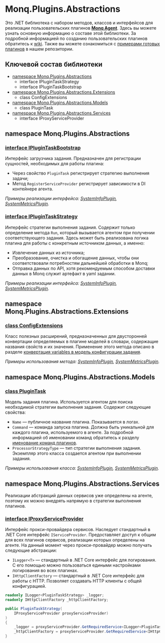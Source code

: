 # Monq.Plugins.Abstractions

Это .NET библиотека с набором методов, классов и интерфейсов для реализации пользовательских плагинов [**Monq Agent**](https://docs.monq.ru/docs/guide/data-collect/monq-agent). Здесь вы можете узнать основную информацию о составе этой библиотеки. За подробной информацией по созданию пользовательских плагинов обратитесь к [wiki](https://github.com/MONQDL/agent-docs/wiki).
Также вы можете ознакомиться с [примерами готовых плагинов](https://github.com/MONQDL/agent-docs) в нашем репозитории.

## Ключевой состав библиотеки

* [namespace Monq.Plugins.Abstractions](#namespace-monqpluginsabstractions)
  * interface IPluginTaskStrategy
  * interface IPluginTaskBootstrap
* [namespace Monq.Plugins.Abstractions.Extensions](#namespace-monqpluginsabstractionsextensions)
  * class ConfigExtensions
* [namespace Monq.Plugins.Abstractions.Models](#namespace-monqpluginsabstractionsmodels)
  * class PluginTask
* [namespace Monq.Plugins.Abstractions.Services](#namespace-monqpluginsabstractionsservices)
  * interface IProxyServiceProvider

## namespace Monq.Plugins.Abstractions

### [interface IPluginTaskBootstrap](https://github.com/MONQDL/Monq.Plugins.Abstractions/blob/master/src/Monq.Plugins.Abstractions/IPluginTaskBootstrap.cs)

Интерфейс загрузчика задания. Предназначен для регистрации сущностей, необходимых для работы плагина:

* Через свойство `PluginTask` регистрирует стратегию выполнения задачи;
* Метод `RegisterServiceProvider` регистрирует зависимости в DI контейнере агента.

*Примеры реализации интерфейса: [SystemInfoPlugin](https://github.com/MONQDL/agent-docs/blob/master/SystemInfoPlugin/SystemInfoPlugin/PluginTaskBootstrap.cs), [SystemMetricsPlugin](https://github.com/MONQDL/agent-docs/blob/master/SystemMetricsPlugin/SystemMetricsPlugin/PluginTaskBootstrap.cs).*

### [interface IPluginTaskStrategy](https://github.com/MONQDL/Monq.Plugins.Abstractions/blob/master/src/Monq.Plugins.Abstractions/IPluginTaskStrategy.cs)

Интерфейс стратегии выполнения задания. Содержит только определение метода `Run`, который вызывается агентом при получении соответствующего задания. Здесь может быть реализована логика плагина для работы с конкретным источником данных, а именно:

* Извлечение данных из источника;
* Преобразование, очистка и обогащение данных, чтобы они соответствовали потребностям дальнейшей обработки в Monq;
* Отправка данных по API, хотя рекомендуемым способом доставки данных в Monq служит артефакт в yaml задании.

*Примеры реализации интерфейса: [SystemInfoPlugin](https://github.com/MONQDL/agent-docs/blob/master/SystemInfoPlugin/SystemInfoPlugin/PluginTaskStrategy.cs), [SystemMetricsPlugin](https://github.com/MONQDL/agent-docs/blob/master/SystemMetricsPlugin/SystemMetricsPlugin/PluginTaskStrategy.cs).*

## namespace Monq.Plugins.Abstractions.Extensions

### [class ConfigExtensions](https://github.com/MONQDL/Monq.Plugins.Abstractions/blob/master/src/Monq.Plugins.Abstractions/Extensions/ConfigExtensions.cs)

Класс полезных расширений, предназначенных для двусторонней конвертации определяемых в плагине моделей в словари, содержащие названия свойств и их значения. Применение этого метода описано в разделе [конвертация variables в модель конфигурации задания](https://github.com/MONQDL/agent-docs/wiki/%D0%9F%D0%B5%D1%80%D0%B5%D0%B4%D0%B0%D1%87%D0%B0-%D0%BF%D0%BB%D0%B0%D0%B3%D0%B8%D0%BD%D1%83-%D0%BF%D0%B0%D1%80%D0%B0%D0%BC%D0%B5%D1%82%D1%80%D0%BE%D0%B2-%D0%B8%D0%B7-YAML-%D1%81%D0%BA%D1%80%D0%B8%D0%BF%D1%82%D0%B0-%D0%B7%D0%B0%D0%B4%D0%B0%D0%BD%D0%B8%D1%8F#%D0%BA%D0%BE%D0%BD%D0%B2%D0%B5%D1%80%D1%82%D0%B0%D1%86%D0%B8%D1%8F-variables-%D0%B2-%D0%BC%D0%BE%D0%B4%D0%B5%D0%BB%D1%8C-%D0%BA%D0%BE%D0%BD%D1%84%D0%B8%D0%B3%D1%83%D1%80%D0%B0%D1%86%D0%B8%D0%B8-%D0%B7%D0%B0%D0%B4%D0%B0%D0%BD%D0%B8%D1%8F).

*Примеры использования метода: [SystemInfoPlugin](https://github.com/MONQDL/agent-docs/blob/master/SystemInfoPlugin/SystemInfoPlugin/PluginTaskStrategy.cs), [SystemMetricsPlugin](https://github.com/MONQDL/agent-docs/blob/master/SystemMetricsPlugin/SystemMetricsPlugin/PluginTaskStrategy.cs).*

## namespace Monq.Plugins.Abstractions.Models

### [class PluginTask](https://github.com/MONQDL/Monq.Plugins.Abstractions/blob/master/src/Monq.Plugins.Abstractions/Models/PluginTask.cs)

Модель задания плагина. Используется агентом для поиска необходимой стратегии выполнения задания. Содержит следующие свойства:

* `Name` — публичное название плагина. Показывается в логах.
* `Command` — команда запуска плагина. Должна быть уникальной для каждого плагина, используемого в агенте. За подробной информацией об именовании команд обратитесь к разделу [именование команд плагинов](https://github.com/MONQDL/agent-docs/wiki/%D0%98%D0%BC%D0%B5%D0%BD%D0%BE%D0%B2%D0%B0%D0%BD%D0%B8%D0%B5-%D0%BF%D0%BB%D0%B0%D0%B3%D0%B8%D0%BD%D0%BE%D0%B2-%D0%B8-%D0%BA%D0%BE%D0%BC%D0%B0%D0%BD%D0%B4#%D0%B8%D0%BC%D0%B5%D0%BD%D0%BE%D0%B2%D0%B0%D0%BD%D0%B8%D0%B5-%D0%BA%D0%BE%D0%BC%D0%B0%D0%BD%D0%B4-%D0%BF%D0%BB%D0%B0%D0%B3%D0%B8%D0%BD%D0%BE%D0%B2).
* `ProcessorStrategyType` — тип стратегии выполнения задания. Экземпляр этого класса создается агентом при выполнении задания.

*Примеры использования класса: [SystemInfoPlugin](https://github.com/MONQDL/agent-docs/blob/master/SystemInfoPlugin/SystemInfoPlugin/PluginTaskBootstrap.cs), [SystemMetricsPlugin](https://github.com/MONQDL/agent-docs/blob/master/SystemMetricsPlugin/SystemMetricsPlugin/PluginTaskBootstrap.cs).*

## namespace Monq.Plugins.Abstractions.Services

Реализации абстракций данных сервисов уже определены на агенте, поэтому их можно внедрять напрямую в стратегии выполнения плагинов.

### [interface IProxyServiceProvider](https://github.com/MONQDL/Monq.Plugins.Abstractions/blob/master/src/Monq.Plugins.Abstractions/Services/IProxyServiceProvider.cs)

Интерфейс прокси-провайдера сервисов. Наследует стандартный в .NET Core интерфейс `IServiceProvider`. Предоставляет доступ к общим для всех плагинов сервисов, реализации которых определены на агенте. На данный момент через прокси-провайдер можно получать следующие абстракции:

* `ILogger<T>` — стандартный в .NET Core интерфейс для логирования. С его помощью можно пользоваться едиными настройками логирования во всех плагинах.
* `IHttpClientFactory` — стандартный в .NET Core интерфейс для работы с HTTP. Позволяет создавать HTTP клиенты с общей конфигурацией.

```c#
readonly ILogger<PluginTaskStrategy> _logger;
readonly IHttpClientFactory _httpClientFactory;

public PluginTaskStrategy(
    IProxyServiceProvider proxyServiceProvider)
)
{
    _logger = proxyServiceProvider.GetRequiredService<ILogger<PluginTaskStrategy>>();
    _httpClientFactory = proxyServiceProvider.GetRequiredService<IHttpClientFactory>();
}
```

